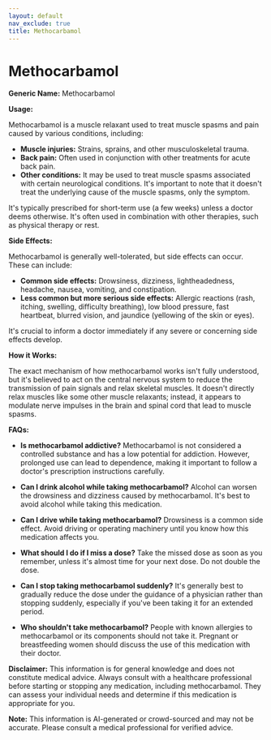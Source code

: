 ```yaml
---
layout: default
nav_exclude: true
title: Methocarbamol
---
```


# Methocarbamol

**Generic Name:** Methocarbamol

**Usage:**

Methocarbamol is a muscle relaxant used to treat muscle spasms and pain caused by various conditions, including:

* **Muscle injuries:** Strains, sprains, and other musculoskeletal trauma.
* **Back pain:**  Often used in conjunction with other treatments for acute back pain.
* **Other conditions:**  It may be used to treat muscle spasms associated with certain neurological conditions.  It's important to note that it doesn't treat the underlying cause of the muscle spasms, only the symptom.

It's typically prescribed for short-term use (a few weeks) unless a doctor deems otherwise.  It's often used in combination with other therapies, such as physical therapy or rest.


**Side Effects:**

Methocarbamol is generally well-tolerated, but side effects can occur.  These can include:

* **Common side effects:** Drowsiness, dizziness, lightheadedness, headache, nausea, vomiting, and constipation.
* **Less common but more serious side effects:**  Allergic reactions (rash, itching, swelling, difficulty breathing), low blood pressure, fast heartbeat, blurred vision, and jaundice (yellowing of the skin or eyes).

It's crucial to inform a doctor immediately if any severe or concerning side effects develop.


**How it Works:**

The exact mechanism of how methocarbamol works isn't fully understood, but it's believed to act on the central nervous system to reduce the transmission of pain signals and relax skeletal muscles.  It doesn't directly relax muscles like some other muscle relaxants; instead, it appears to modulate nerve impulses in the brain and spinal cord that lead to muscle spasms.


**FAQs:**

* **Is methocarbamol addictive?**  Methocarbamol is not considered a controlled substance and has a low potential for addiction.  However, prolonged use can lead to dependence, making it important to follow a doctor's prescription instructions carefully.

* **Can I drink alcohol while taking methocarbamol?**  Alcohol can worsen the drowsiness and dizziness caused by methocarbamol.  It's best to avoid alcohol while taking this medication.

* **Can I drive while taking methocarbamol?**  Drowsiness is a common side effect. Avoid driving or operating machinery until you know how this medication affects you.

* **What should I do if I miss a dose?**  Take the missed dose as soon as you remember, unless it's almost time for your next dose.  Do not double the dose.

* **Can I stop taking methocarbamol suddenly?**  It's generally best to gradually reduce the dose under the guidance of a physician rather than stopping suddenly, especially if you've been taking it for an extended period.

* **Who shouldn't take methocarbamol?** People with known allergies to methocarbamol or its components should not take it.  Pregnant or breastfeeding women should discuss the use of this medication with their doctor.


**Disclaimer:** This information is for general knowledge and does not constitute medical advice.  Always consult with a healthcare professional before starting or stopping any medication, including methocarbamol.  They can assess your individual needs and determine if this medication is appropriate for you.


**Note:** This information is AI-generated or crowd-sourced and may not be accurate. Please consult a medical professional for verified advice.